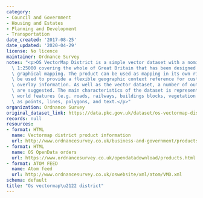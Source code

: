 ```yaml
---
category:
- Council and Government
- Housing and Estates
- Planning and Development
- Transportation
date_created: '2017-08-25'
date_updated: '2020-04-29'
license: No licence
maintainer: Ordnance Survey
notes: "<p>OS VectorMap District is a simple vector dataset with a nominal scale of\
  \ 1:25000 covering the whole of Great Britain that has been designed for creating\
  \ graphical mapping. The product can be used as mapping in its own right or can\
  \ be used to provide a flexible geographic context reference for customers\u2019\
  \ overlay information. As well as the vector dataset, a number of output styles\
  \ are suggested. The main characteristics of the dataset is represention of real\
  \ world features (e.g. roads, railways, buildings blocks, vegetation and boundaries)\
  \ as points, lines, polygons, and text.</p>"
organization: Ordnance Survey
original_dataset_link: https://data.pkc.gov.uk/dataset/os-vectormap-district1
records: null
resources:
- format: HTML
  name: Vectormap district product information
  url: http://www.ordnancesurvey.co.uk/business-and-government/products/vectormap-district.html
- format: HTML
  name: OS OpenData orders
  url: https://www.ordnancesurvey.co.uk/opendatadownload/products.html
- format: ATOM FEED
  name: Atom feed
  url: http://www.ordnancesurvey.co.uk/oswebsite/xml/atom/VMD.xml
schema: default
title: "Os vectormap\u2122 district"
---
```

